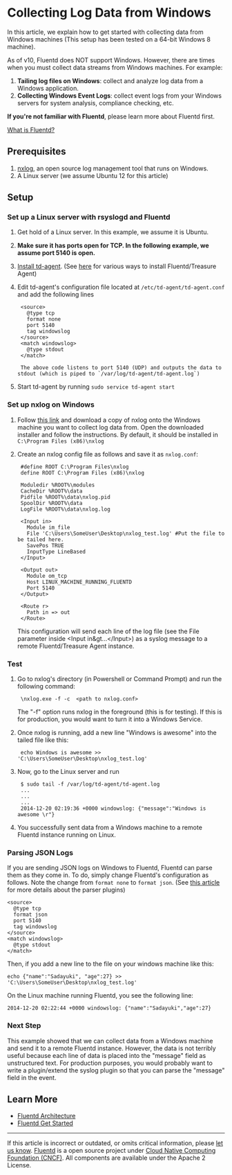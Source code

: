 Collecting Log Data from Windows
================================

In this article, we explain how to get started with collecting data from
Windows machines (This setup has been tested on a 64-bit Windows 8
machine).

As of v10, Fluentd does NOT support Windows. However, there are times
when you must collect data streams from Windows machines. For example:

1.  **Tailing log files on Windows**: collect and analyze log data from
    a Windows application.
2.  **Collecting Windows Event Logs**: collect event logs from your
    Windows servers for system analysis, compliance checking, etc.

**If you're not familiar with Fluentd**, please learn more about Fluentd
first.


[What is Fluentd?](/articles/architecture.md)


Prerequisites
-------------

1.  [nxlog](http://nxlog.org), an open source log management tool that
    runs on Windows.
2.  A Linux server (we assume Ubuntu 12 for this article)

Setup
-----

### Set up a Linux server with rsyslogd and Fluentd

1.  Get hold of a Linux server. In this example, we assume it is Ubuntu.
2.  **Make sure it has ports open for TCP. In the following example, we
    assume port 5140 is open.**
3.  [Install td-agent](/articles/install-by-deb.md). (See
    [here](/overview/installation.md) for various ways to install
    Fluentd/Treasure Agent)
4.  Edit td-agent's configuration file located at
    `/etc/td-agent/td-agent.conf` and add the following lines

    ``` {.CodeRay}
     <source>
       @type tcp
       format none
       port 5140
       tag windowslog
     </source>    
     <match windowslog>
       @type stdout
     </match>

     The above code listens to port 5140 (UDP) and outputs the data to stdout (which is piped to `/var/log/td-agent/td-agent.log`)    
    ```

5.  Start td-agent by running `sudo service td-agent start`

### Set up nxlog on Windows

1.  Follow [this link](http://nxlog.org/download) and download a copy of
    nxlog onto the Windows machine you want to collect log data from.
    Open the downloaded installer and follow the instructions. By
    default, it should be installed in `C:\Program Files (x86)\nxlog`
2.  Create an nxlog config file as follows and save it as `nxlog.conf`:

    ``` {.CodeRay}
     #define ROOT C:\Program Files\nxlog
     define ROOT C:\Program Files (x86)\nxlog

     Moduledir %ROOT%\modules
     CacheDir %ROOT%\data
     Pidfile %ROOT%\data\nxlog.pid
     SpoolDir %ROOT%\data
     LogFile %ROOT%\data\nxlog.log

     <Input in>
       Module im_file
       File 'C:\Users\SomeUser\Desktop\nxlog_test.log' #Put the file to be tailed here.
       SavePos TRUE
       InputType LineBased
     </Input>

     <Output out>
       Module om_tcp
       Host LINUX_MACHINE_RUNNING_FLUENTD
       Port 5140
     </Output> 

     <Route r>
       Path in => out
     </Route>
    ```

    This configuration will send each line of the log file (see the File
    parameter inside \<Input in&gt...\</Input\>) as a syslog message to
    a remote Fluentd/Treasure Agent instance.

### Test

1.  Go to nxlog's directory (in Powershell or Command Prompt) and run
    the following command:

    ``` {.CodeRay}
     \nxlog.exe -f -c  <path to nxlog.conf>
    ```

    The "-f" option runs nxlog in the foreground (this is for testing).
    If this is for production, you would want to turn it into a Windows
    Service.

2.  Once nxlog is running, add a new line "Windows is awesome" into the
    tailed file like this:

    ``` {.CodeRay}
     echo Windows is awesome >> 'C:\Users\SomeUser\Desktop\nxlog_test.log'
    ```

3.  Now, go to the Linux server and run

    ``` {.CodeRay}
     $ sudo tail -f /var/log/td-agent/td-agent.log
     ...
     ...
     ...
     2014-12-20 02:19:36 +0000 windowslog: {"message":"Windows is awesome \r"}
    ```

4.  You successfully sent data from a Windows machine to a remote
    Fluentd instance running on Linux.

### Parsing JSON Logs

If you are sending JSON logs on Windows to Fluentd, Fluentd can parse
them as they come in. To do, simply change Fluentd's configuration as
follows. Note the change from `format none` to `format json`. (See [this
article](parser-plugin-overview) for more details about the parser
plugins)

``` {.CodeRay}
<source>
  @type tcp
  format json
  port 5140
  tag windowslog
</source>    
<match windowslog>
  @type stdout
</match>
```

Then, if you add a new line to the file on your windows machine like
this:

``` {.CodeRay}
echo {"name":"Sadayuki", "age":27} >> 'C:\Users\SomeUser\Desktop\nxlog_test.log'
```

On the Linux machine running Fluentd, you see the following line:

``` {.CodeRay}
2014-12-20 02:22:44 +0000 windowslog: {"name":"Sadayuki","age":27}
```

### Next Step

This example showed that we can collect data from a Windows machine and
send it to a remote Fluentd instance. However, the data is not terribly
useful because each line of data is placed into the "message" field as
unstructured text. For production purposes, you would probably want to
write a plugin/extend the syslog plugin so that you can parse the
"message" field in the event.

Learn More
----------

-   [Fluentd Architecture](/articles/architecture.md)
-   [Fluentd Get Started](/articles/quickstart.md)


------------------------------------------------------------------------


If this article is incorrect or outdated, or omits critical information,
please [let us know](https://github.com/fluent/fluentd-docs/issues?state=open).
[Fluentd](http://www.fluentd.org/) is a open source project under [Cloud
Native Computing Foundation (CNCF)](https://cncf.io/). All components
are available under the Apache 2 License.
